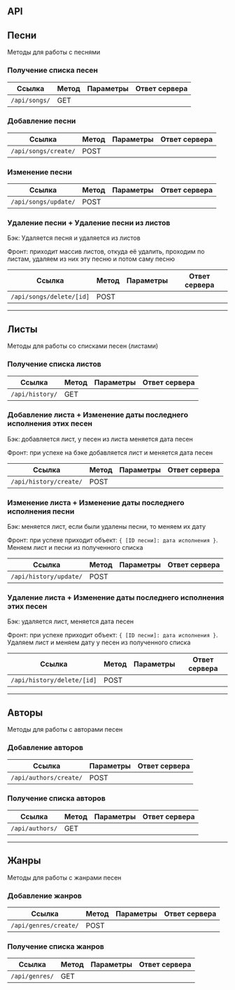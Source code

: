 ## API

## Песни

Методы для работы с песнями

### Получение списка песен

|Ссылка|Метод|Параметры|Ответ сервера|
|---|---|---|---|
|`/api/songs/`|GET|   |   |

### Добавление песни

|Ссылка|Метод|Параметры|Ответ сервера|
|---|---|---|---|
|`/api/songs/create/`|POST|   |   |

### Изменение песни

|Ссылка|Метод|Параметры|Ответ сервера|
|---|---|---|---|
|`/api/songs/update/`|POST|   |   |

### Удаление песни + Удаление песни из листов

Бэк: Удаляется песня и удаляется из листов

Фронт: приходит массив листов, откуда её удалить, проходим по листам, удаляем из них эту песню и потом саму песню

|Ссылка|Метод|Параметры|Ответ сервера|
|---|---|---|---|
|`/api/songs/delete/[id]`|POST|   |   |

___

## Листы

Методы для работы со списками песен (листами)

### Получение списка листов

|Ссылка|Метод|Параметры|Ответ сервера|
|---|---|---|---|
|`/api/history/`|GET|   |   |

### Добавление листа + Изменение даты последнего исполнения этих песен

Бэк: добавляется лист, у песен из листа меняется дата песен

Фронт: при успехе на бэке добавляется лист и меняется дата песен

|Ссылка|Метод|Параметры|Ответ сервера|
|---|---|---|---|
|`/api/history/create/`|POST|   |   |

### Изменение листа + Изменение даты последнего исполнения песни

Бэк: меняется лист, если были удалены песни, то меняем их дату

Фронт: при успехе приходит объект: `{ [ID песни]: дата исполнения }`. Меняем лист и песни из полученного списка

|Ссылка|Метод|Параметры|Ответ сервера|
|---|---|---|---|
|`/api/history/update/`|POST|   |   |

### Удаление листа + Изменение даты последнего исполнения этих песен

Бэк: удаляется лист, меняется дата песен

Фронт: при успехе приходит объект: `{ [ID песни]: дата исполнения }`. Удаляем лист и меняем дату у песен из полученного списка

|Ссылка|Метод|Параметры|Ответ сервера|
|---|---|---|---|
|`/api/history/delete/[id]`|POST|   |   |

___

## Авторы

Методы для работы с авторами песен

### Добавление авторов

|Ссылка|Параметры|Ответ сервера|
|---|---|---|
|`/api/authors/create/`|POST|   |   |

### Получение списка авторов

|Ссылка|Метод|Параметры|Ответ сервера|
|---|---|---|---|
|`/api/authors/`|GET|   |   |

___

## Жанры

Методы для работы с жанрами песен

### Добавление жанров

|Ссылка|Метод|Параметры|Ответ сервера|
|---|---|---|---|
|`/api/genres/create/`|POST|   |   |

### Получение списка жанров

|Ссылка|Метод|Параметры|Ответ сервера|
|---|---|---|---|
|`/api/genres/`|GET|   |   |
